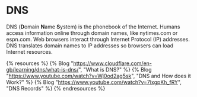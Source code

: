 # DNS

DNS (**D**omain **N**ame **S**ystem) is the phonebook of the Internet. Humans access information online through domain names, like nytimes.com or espn.com. Web browsers interact through Internet Protocol (IP) addresses. DNS translates domain names to IP addresses so browsers can load Internet resources.

{% resources %}
  {% Blog "https://www.cloudflare.com/en-gb/learning/dns/what-is-dns/", "What is DNS?" %}
  {% Blog "https://www.youtube.com/watch?v=Wj0od2ag5sk", "DNS and How does it Work?" %}
  {% Blog "https://www.youtube.com/watch?v=7lxgpKh_fRY", "DNS Records" %}
{% endresources %}